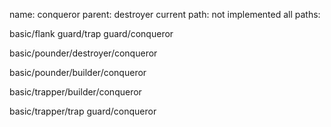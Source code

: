 name: conqueror
parent: destroyer
current path: not implemented
all paths:

  basic/flank guard/trap guard/conqueror

  basic/pounder/destroyer/conqueror

  basic/pounder/builder/conqueror

  basic/trapper/builder/conqueror

  basic/trapper/trap guard/conqueror
